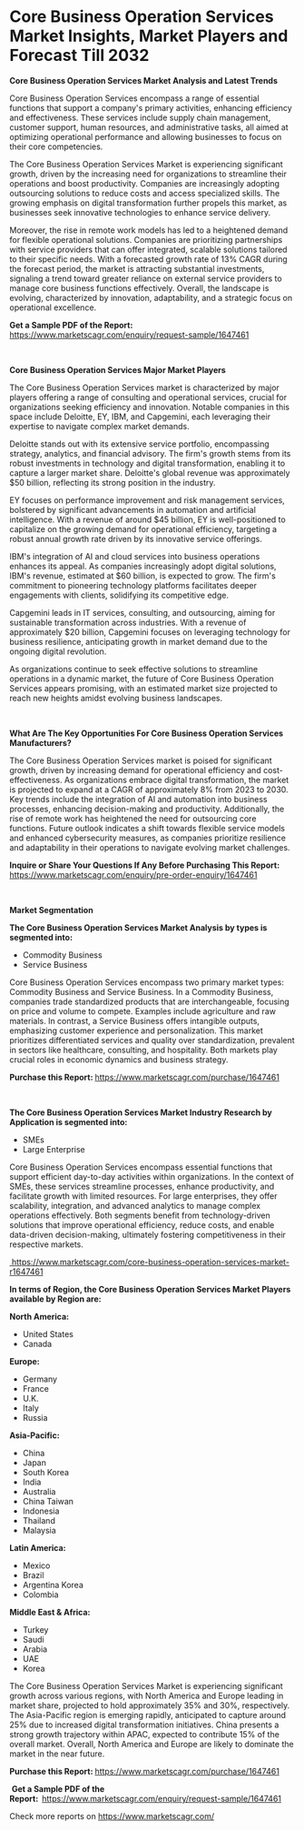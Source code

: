 <p><h1>Core Business Operation Services Market Insights, Market Players and Forecast Till 2032</h1></p><p><strong>Core Business Operation Services Market Analysis and Latest Trends</strong></p>
<p><p>Core Business Operation Services encompass a range of essential functions that support a company's primary activities, enhancing efficiency and effectiveness. These services include supply chain management, customer support, human resources, and administrative tasks, all aimed at optimizing operational performance and allowing businesses to focus on their core competencies.</p><p>The Core Business Operation Services Market is experiencing significant growth, driven by the increasing need for organizations to streamline their operations and boost productivity. Companies are increasingly adopting outsourcing solutions to reduce costs and access specialized skills. The growing emphasis on digital transformation further propels this market, as businesses seek innovative technologies to enhance service delivery.</p><p>Moreover, the rise in remote work models has led to a heightened demand for flexible operational solutions. Companies are prioritizing partnerships with service providers that can offer integrated, scalable solutions tailored to their specific needs. With a forecasted growth rate of 13% CAGR during the forecast period, the market is attracting substantial investments, signaling a trend toward greater reliance on external service providers to manage core business functions effectively. Overall, the landscape is evolving, characterized by innovation, adaptability, and a strategic focus on operational excellence.</p></p>
<p><strong>Get a Sample PDF of the Report:&nbsp;</strong> <a href="https://www.marketscagr.com/enquiry/request-sample/1647461?utm_campaign=3550&utm_medium=2&utm_source=Github&utm_content=ia&utm_term=29032025&utm_id=core-business-operation-services">https://www.marketscagr.com/enquiry/request-sample/1647461</a></p>
<p>&nbsp;</p>
<p><strong>Core Business Operation Services Major Market Players</strong></p>
<p><p>The Core Business Operation Services market is characterized by major players offering a range of consulting and operational services, crucial for organizations seeking efficiency and innovation. Notable companies in this space include Deloitte, EY, IBM, and Capgemini, each leveraging their expertise to navigate complex market demands.</p><p>Deloitte stands out with its extensive service portfolio, encompassing strategy, analytics, and financial advisory. The firm's growth stems from its robust investments in technology and digital transformation, enabling it to capture a larger market share. Deloitte's global revenue was approximately $50 billion, reflecting its strong position in the industry.</p><p>EY focuses on performance improvement and risk management services, bolstered by significant advancements in automation and artificial intelligence. With a revenue of around $45 billion, EY is well-positioned to capitalize on the growing demand for operational efficiency, targeting a robust annual growth rate driven by its innovative service offerings.</p><p>IBM's integration of AI and cloud services into business operations enhances its appeal. As companies increasingly adopt digital solutions, IBM's revenue, estimated at $60 billion, is expected to grow. The firm's commitment to pioneering technology platforms facilitates deeper engagements with clients, solidifying its competitive edge.</p><p>Capgemini leads in IT services, consulting, and outsourcing, aiming for sustainable transformation across industries. With a revenue of approximately $20 billion, Capgemini focuses on leveraging technology for business resilience, anticipating growth in market demand due to the ongoing digital revolution.</p><p>As organizations continue to seek effective solutions to streamline operations in a dynamic market, the future of Core Business Operation Services appears promising, with an estimated market size projected to reach new heights amidst evolving business landscapes.</p></p>
<p>&nbsp;</p>
<p><strong>What Are The Key Opportunities For Core Business Operation Services Manufacturers?</strong></p>
<p><p>The Core Business Operation Services market is poised for significant growth, driven by increasing demand for operational efficiency and cost-effectiveness. As organizations embrace digital transformation, the market is projected to expand at a CAGR of approximately 8% from 2023 to 2030. Key trends include the integration of AI and automation into business processes, enhancing decision-making and productivity. Additionally, the rise of remote work has heightened the need for outsourcing core functions. Future outlook indicates a shift towards flexible service models and enhanced cybersecurity measures, as companies prioritize resilience and adaptability in their operations to navigate evolving market challenges.</p></p>
<p><strong>Inquire or Share Your Questions If Any Before Purchasing This Report:</strong> <a href="https://www.marketscagr.com/enquiry/pre-order-enquiry/1647461?utm_campaign=3550&utm_medium=2&utm_source=Github&utm_content=ia&utm_term=29032025&utm_id=core-business-operation-services">https://www.marketscagr.com/enquiry/pre-order-enquiry/1647461</a></p>
<p>&nbsp;</p>
<p><strong>Market Segmentation</strong></p>
<p><strong>The Core Business Operation Services Market Analysis by types is segmented into:</strong></p>
<p><ul><li>Commodity Business</li><li>Service Business</li></ul></p>
<p><p>Core Business Operation Services encompass two primary market types: Commodity Business and Service Business. In a Commodity Business, companies trade standardized products that are interchangeable, focusing on price and volume to compete. Examples include agriculture and raw materials. In contrast, a Service Business offers intangible outputs, emphasizing customer experience and personalization. This market prioritizes differentiated services and quality over standardization, prevalent in sectors like healthcare, consulting, and hospitality. Both markets play crucial roles in economic dynamics and business strategy.</p></p>
<p><strong>Purchase this Report:&nbsp;</strong><a href="https://www.marketscagr.com/purchase/1647461?utm_campaign=3550&utm_medium=2&utm_source=Github&utm_content=ia&utm_term=29032025&utm_id=core-business-operation-services">https://www.marketscagr.com/purchase/1647461</a></p>
<p>&nbsp;</p>
<p><strong>The Core Business Operation Services Market Industry Research by Application is segmented into:</strong></p>
<p><ul><li>SMEs</li><li>Large Enterprise</li></ul></p>
<p><p>Core Business Operation Services encompass essential functions that support efficient day-to-day activities within organizations. In the context of SMEs, these services streamline processes, enhance productivity, and facilitate growth with limited resources. For large enterprises, they offer scalability, integration, and advanced analytics to manage complex operations effectively. Both segments benefit from technology-driven solutions that improve operational efficiency, reduce costs, and enable data-driven decision-making, ultimately fostering competitiveness in their respective markets.</p></p>
<p><a href="https://www.marketscagr.com/core-business-operation-services-market-r1647461?utm_campaign=3550&utm_medium=2&utm_source=Github&utm_content=ia&utm_term=29032025&utm_id=core-business-operation-services">&nbsp;https://www.marketscagr.com/core-business-operation-services-market-r1647461</a></p>
<p><strong>In terms of Region, the Core Business Operation Services Market Players available by Region are:</strong></p>
<p>
    <p> <strong> North America: </strong>
        <ul>
            <li>United States</li>
            <li>Canada</li>
        </ul>
        </p> 
    <p> <strong> Europe: </strong>
        <ul>
            <li>Germany</li>
            <li>France</li>
            <li>U.K.</li>
            <li>Italy</li>
            <li>Russia</li>
        </ul>
        </p> 
    <p> <strong> Asia-Pacific: </strong>
        <ul>
            <li>China</li>
            <li>Japan</li>
            <li>South Korea</li>
            <li>India</li>
            <li>Australia</li>
            <li>China Taiwan</li>
            <li>Indonesia</li>
            <li>Thailand</li>
            <li>Malaysia</li>
        </ul>
        </p> 
    <p> <strong> Latin America: </strong>
        <ul>
            <li>Mexico</li>
            <li>Brazil</li>
            <li>Argentina Korea</li>
            <li>Colombia</li>
        </ul>
        </p> 
    <p> <strong> Middle East & Africa: </strong>
        <ul>
            <li>Turkey</li>
            <li>Saudi</li>
            <li>Arabia</li>
            <li>UAE</li>
            <li>Korea</li>
        </ul>
    </p>
    </p>
<p><p>The Core Business Operation Services Market is experiencing significant growth across various regions, with North America and Europe leading in market share, projected to hold approximately 35% and 30%, respectively. The Asia-Pacific region is emerging rapidly, anticipated to capture around 25% due to increased digital transformation initiatives. China presents a strong growth trajectory within APAC, expected to contribute 15% of the overall market. Overall, North America and Europe are likely to dominate the market in the near future.</p></p>
<p><strong>Purchase this Report: </strong><a href="https://www.marketscagr.com/purchase/1647461?utm_campaign=3550&utm_medium=2&utm_source=Github&utm_content=ia&utm_term=29032025&utm_id=core-business-operation-services">https://www.marketscagr.com/purchase/1647461</a></p>
<p>&nbsp;<strong>Get a Sample PDF of the Report:&nbsp;&nbsp;</strong><a href="https://www.marketscagr.com/enquiry/request-sample/1647461?utm_campaign=3550&utm_medium=2&utm_source=Github&utm_content=ia&utm_term=29032025&utm_id=core-business-operation-services">https://www.marketscagr.com/enquiry/request-sample/1647461</a></p>
<p><strong></strong></p>
<p>Check more reports on <a href="https://www.marketscagr.com/?utm_campaign=3550&utm_medium=2&utm_source=Github&utm_content=ia&utm_term=29032025&utm_id=core-business-operation-services">https://www.marketscagr.com/</a></p>